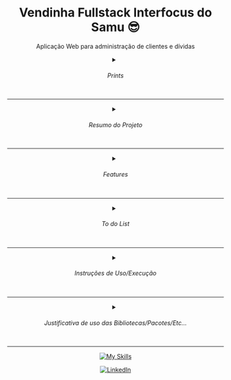<div align="center">

# Vendinha Fullstack Interfocus do Samu 😎
Aplicação Web para administração de clientes e dívidas

</div>

<details>

<summary align="center">
<h6>
Prints
</h6>
</summary>

<div align="center">

###### Interface principal
![image](https://github.com/samubarreto/Vendinha-Samu/assets/70921394/43d11ee2-5e93-46d5-9d01-a5c4f2b74eba)

---

###### Paginamento/Pesquisa com grid dinâmico de acordo com a quantidade de clientes na tela
![image](https://github.com/samubarreto/Vendinha-Samu/assets/70921394/dbc5689b-a472-4372-8b27-1302cb7783b5)
![image](https://github.com/samubarreto/Vendinha-Samu/assets/70921394/d1345031-5989-4214-a94c-0d65d2731503)
![image](https://github.com/samubarreto/Vendinha-Samu/assets/70921394/a2355ff7-caa6-4a91-bba2-a136d7b8a93b)
![image](https://github.com/samubarreto/Vendinha-Samu/assets/70921394/152b06f5-cf08-4b82-94a1-c2fae87e157b)
![image](https://github.com/samubarreto/Vendinha-Samu/assets/70921394/a5a7d91e-0f06-40ed-a783-b063ad222293)

---

###### Inserção de Cliente
![image](https://github.com/samubarreto/Vendinha-Samu/assets/70921394/690546d0-7bf3-44bd-a5d2-12ace86687f1)

---

###### Edição de Cliente
![image](https://github.com/samubarreto/Vendinha-Samu/assets/70921394/93aaaa3e-9d48-4189-9e26-220939339e5c)

---

###### Exclusão de Cliente
![image](https://github.com/samubarreto/Vendinha-Samu/assets/70921394/f856f6e3-946e-403e-87de-fe8ae82993b7)

---

###### Edição/Remoção/Inserção de Imagem de Perfil de Cliente
![image](https://github.com/samubarreto/Vendinha-Samu/assets/70921394/32430ca4-3105-468e-9d7a-3ad06251c05e)
![image](https://github.com/samubarreto/Vendinha-Samu/assets/70921394/814c72d1-4518-473f-9ab3-9ff40c76588d)
![image](https://github.com/samubarreto/Vendinha-Samu/assets/70921394/77eff917-3b91-487a-8d98-106e96890bee)

---

###### Tabela de Dívidas de um cliente inadimplente
![image](https://github.com/samubarreto/Vendinha-Samu/assets/70921394/48487853-5e1c-474c-b372-f3c221458257)

---

###### Tabela de Dívidas de um cliente adimplente
![image](https://github.com/samubarreto/Vendinha-Samu/assets/70921394/16bbe878-9400-42d2-a1e9-520b91259451)

---

###### Confirmação de Baixa de Dívida em Aberto
![image](https://github.com/samubarreto/Vendinha-Samu/assets/70921394/fc59bc4b-6913-4d3c-ac3b-91259f6e1efe)

---

###### Inserção de Dívida
![image](https://github.com/samubarreto/Vendinha-Samu/assets/70921394/f7388556-aaf0-4968-a60b-794c9c78712e)

---

###### Edição de Dívida
![image](https://github.com/samubarreto/Vendinha-Samu/assets/70921394/be65333d-07e7-48c4-966c-76086b03d446)

---

###### Exclusão de Dívida
![image](https://github.com/samubarreto/Vendinha-Samu/assets/70921394/c8d01633-ca7f-4bf0-b07f-b2207bd29f56)

---

###### Interface de Página não encontrada
![image](https://github.com/samubarreto/Vendinha-Samu/assets/70921394/ff35ca1b-555e-478a-9cb4-d2145f31c09f)

</div>

</details>

---

<details>

<summary align="center">
<h6>
Resumo do Projeto
</h6>
</summary>

* Interface web com HTML, CSS, JS e REACT.JS
* Uma WEB API REST, feita com ASP.NET em C#
* Um banco de dados PostgreSQL para permanencia de dados via ORM NHibernate
* Organiza e administra Dívidas de Clientes

</details>

---

<details>

<summary align="center">
<h6>
Features
</h6>
</summary>

* Paginação de 10 em 10 clientes
* Busca de Clientes
* Ordenação de Cliente com maior somatório de dívidas para menor
* Exibição dinâmica para buscas/páginas com 8, 6, 4, 2, 1 e 0 clientes (Busque por: "Retorna8", "Retorna6", "Retorna4", "Retorna2", "Retorna1", "Retorna0" Para ver)
* Fácil Cadastro, Cdição e Remoção de Clientes
* Adição, alteração e remoção de imagem de perfil de Cliente
* Paginação de 10 em 10 dívidas de clientes
* Fácil Cadastro, Edição, Baixa e Remoção de Dívidas de um Cliente
* Limitação automática de 200 reais de somatório de dívidas de um Cliente

</details>

---

<details>

<summary align="center">
<h6>
To do List
</h6>
</summary>

###### PLANEJAMENTO INICIAL

* [X] Organizar o ínicio do README.md, com as regras e requisitos já préviamente analisados
* [X] Montar diagrama geral da aplicação

###### BANCO

* [X] Desenvolver schema.sql das Tabelas Clientes e Dívidas
* [X] Gerar Inserts de Mockup para clientes e dívidas
* [X] Desenvolver triggers e funções para validações à nível de banco e auxiliares

###### BACKEND BASE

* [X] /Console/Entidades
* [X] /Console/Mappings
* [X] /Console/Services

###### BACKEND ENDPOINTS CLIENTES

* [X] READ   [+Postman Collection]
* [X] CREATE [+Postman Collection]
* [X] UPDATE [+Postman Collection]
* [X] DELETE [+Postman Collection]

###### URGÊNCIAS

* [X] Urgente: Refatorar Email, não é NOT NULL, é NULLABLE, oreiei, não vi direito o requisito
* [X] Urgente: Fazer checagem de Data de Nascimento < hoje no back e banco
* [X] Urgente: Refatoração dos retornos de erro, usar o ValidationResult certo (junto com um HandleException cabuloso, retornando o membername sempre, pra facilitar no front)
* [X] Urgente: Validar CPF na API (usei uma tal de biblioteca Cpf.Cnpj muito foda, documentação brasileira, não validei 100% a nível de banco pois daria um trabalho inifinito, no banco só valida se tem 11 dígitos)
* [X] Ter certeza que não estou esquecendo de nada (Eu acho que não esqueci de nada)

###### BACKEND ENDPOINTS DÍVIDAS

* [X] READ DÍVIDAS/{idcliente}   [+Postman Collection]
* [X] CREATE [+Postman Collection]
* [X] UPDATE [+Postman Collection]
* [X] DELETE [+Postman Collection]

###### FRONTEND PROTÓTIPO

* [X] Prototipar Interface do grid de cards de clientes
* [X] Prototipar Interface de tabela de dívidas de um cliente
* [X] Prototipar Modal de Formulário de Inserção/Edição de Cliente/Dívida
* [X] Prototipar Modal de Confirmação de Inserção/Edição/Baixa/Exclusão de Cliente/Dívida

###### REFATORAÇÕES IMPORTANTES GERAIS

* [X] Refatorar: Protótipo, banco e mapeamento do Back para armazenar caminho da imagem de perfil do cliente na tabela cliente
* [X] Refatorar totalmente o banco e backend para imagem de perfil [+Postman Collection]
* [X] Refatorar banco, adicionar deleção em cascata do cliente, pra ser possível apagar mesmo que tenha dívidas
* [X] Refatorar banco, para ter uam coluna do somatório de dívidas de um cliente 🙂

###### FRONTEND

* [X] Desenvolver componente de header

###### FRONTEND CLIENTES

* [X] Desenvolver HTML e CSS da interface do grid de cards de clientes, componente de card de cliente
* [X] Adicionar funcionalidade de listagem dinâmica dos clientes (fetch+paginamento/busca)
* [X] Confirmação de exclusão (e recarregar página)
* [X] Formulário de edição de cliente (e recarregar página)
* [X] Formulário de edição de imagem de cliente (e recarregar página)
* [X] Formulário de inserção de cliente (e recarregar página)
* [X] Roteamento para levar do botão de somatório de dívidas para a página de tabela de dívidas e vice-versa (ir e voltar, rotear)

###### FRONTEND DÍVIDAS

* [X] Desenvolver HTML e CSS da interface da tabela de dívidas de um cliente, componente de tabela de dívidas de um cliente
* [X] Refatorar Backend endpoint de dívidas by idcliente, pra retornar da forma correta e com skip page size aplicados para paginação no front
* [X] Adicionar funcionalidade de listagem dinâmica dos clientes (fetch+paginamento)
* [X] Reaplicar confirmação de exclusão de cliente (e voltar para /clientes/)
* [X] Reaplicar formulário de edição de cliente (e recarregar página)
* [X] Confirmação de exclusão de dívida (e recarregar página)
* [X] Confirmação de baixa de dívida (e recarregar página)
* [X] Formulário de edição de dívida (e recarregar página)
* [X] Formulário de inserção de dívida (e recarregar página)

###### CHECKUP FRONTEND

* [X] CRUD Clientes no front finalizado e validado
* [X] CRUD Dívidas no front finalizado e validado

###### DOCUMENTAÇÃO E ENTREGA

* [X] Exportar Collection do Postman
* [X] Documentar o motivo de uso das Libs
* [X] Documentar as instruções de uso da aplicação Vendinha Fullstack Interfocus 😎
* [X] Entregar repositório

</details>

---

<details>

<summary align="center">
<h6>
Instruções de Uso/Execução
</h6>
</summary>

1) Tenha o GIT instalado:

```
https://git-scm.com/download/win
```

2) Tenha o SDK do DOTNET 8.0 instalado:

```
https://dotnet.microsoft.com/pt-br/download
```

3) Tenha o NPM instalado:

```
https://docs.npmjs.com/downloading-and-installing-node-js-and-npm
```

4) Tenha uma IDE para Postgresql instalada, recomendo o pgAdmin:

```
https://www.pgadmin.org/download/pgadmin-4-windows/
```

5) Caso tenha acabado de instalar algum dos itens acima, reinicie seu computador
6) Abra um terminal e clone o repositório:

```bash
git clone https://github.com/samubarreto/Vendinha-Samu.git
```

7) Acesse o diretório do repositório clonado:

```bash
cd .\Vendinha-Samu\
```

8) Abra o diretório atual no Explorador de Arquivos pra facilitar a explicação:

```bash
explorer .
```

9) Abra o arquivo schema.sql com qualquer editor de texto/código (Bloco de notas)
10) Abra sua IDE do Postgresql (pgAdmin)
11) Registre um novo servidor com as seguintes informações:

- Nome: localhost(qualquer nome)
- Host: 127.0.0.1
- Porta: 5432
- Senha: samu123

12) Conecte-se ao servidor registrado crie um banco de dados com nome = vendinha_samu
13) Abra uma nova Querry para o banco vendinha_samu:

- Cole o conteúdo do schema.sql e execute

14) Volte para o explorador de arquivos, no diretório root (Vendinha-Fullstack-Interfocus), abra o terminal e siga os comandos:

```bash
cd .\Vendinha-Samu.Backend\
cd .\Vendinha_Samu.Api\
dotnet watch run
```

15) Se estiver tudo certo, a API deve estar rodando agora.. Perfeito
16) Volte para o explorador de arquivos, no diretório root (Vendinha-Fullstack-Interfocus), abra outro terminal e siga os comandos:

```bash
cd .\Vendinha-Samu.Frontend\
npm i vite
npm run dev
```

16) Provavelmente as imagens de perfil não deverão carregar, depende apenas do seu navegador, pra resolver copie e cole o link abaixo noutra guia, aceite os acessos, volte para a guia da Vendinha e recarregue a página:

```bash
https://127.0.0.1:7258/profile_pics/profile_placeholder.png
```
    
17) Se estiver tudo certo, tanto o banco, quanto a API Backend e o Frontend devem estar rodando perfeitamente agora, pronto pra gerenciar dívidas de clientes no seu navegador 🤠
18) Sinta-se livre para importar a Collection do [Postman](https://www.postman.com/downloads/), disponível em /Vendinha-Samu.postman_collection.json para testar os endpoints

</details>

---

<details>

<summary align="center">
<h6>
Justificativa de uso das Bibliotecas/Pacotes/Etc...
</h6>
</summary>

* [CPF.CNPJ](https://github.com/RBonaldi/CPF.CNPJ)
  * Usei ela no dotnet pra validar o cpf muito facilmente, documentação brasileira, criei um novo DataValidation dentro do GeneralServieces using a lib, mole demais:

```csharp
using CpfCnpjLibrary;

Cpf.Validar("08597471077"); // True
```

* [NHibernate](https://nhibernate.info/)

  * É um ORM, serve pra mapear objetos C# em entidades (tabelas) Postgres
  * Usamos ele pois a muitos anos atrás o EF, entity-framework não fazia migrações de bancos de dados Postgres.. Então usamos o NHibernate
  * Possibilita fazer consultas, inserções, deleções, updates e mais sem precisar escrever DQL, DML, DDL no C#
* [Npgsql](https://github.com/npgsql/npgsql)

  * Permite estabelecer conexões com bancos de dados Postgres no dotnet
* [React](https://github.com/facebook/react)

  * Biblioteca utilizada para o desenvolvimento do Frontend, possibilita a divisão dos arquivos em componentes e fornece hooks como o useState, useEffect, useRegular para gerenciamento de estado mais facilmente. Modular e reutilizável.
* [simple-react-routing](https://github.com/rodrigo-web-developer/simple-react-router)

  * Biblioteca do React usada no lugar do react-router-dom para definição simplificada das rotas.

</details>

---

<div align="center">

[![My Skills](https://skillicons.dev/icons?i=html,css,js,react,cs,dotnet,postgres)](https://www.linkedin.com/in/samubrreto/)
  
[![LinkedIn](https://img.shields.io/badge/linkedin-%230077B5.svg?style=for-the-badge&logo=linkedin&logoColor=white)](https://www.linkedin.com/in/samubrreto/)

</div>
